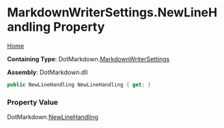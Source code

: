 <a name="_top"></a>

# MarkdownWriterSettings\.NewLineHandling Property

[Home](../../../README.md#_top)

**Containing Type**: DotMarkdown\.[MarkdownWriterSettings](../README.md#_top)

**Assembly**: DotMarkdown\.dll

```csharp
public NewLineHandling NewLineHandling { get; }
```

### Property Value

DotMarkdown\.[NewLineHandling](../../NewLineHandling/README.md#_top)

